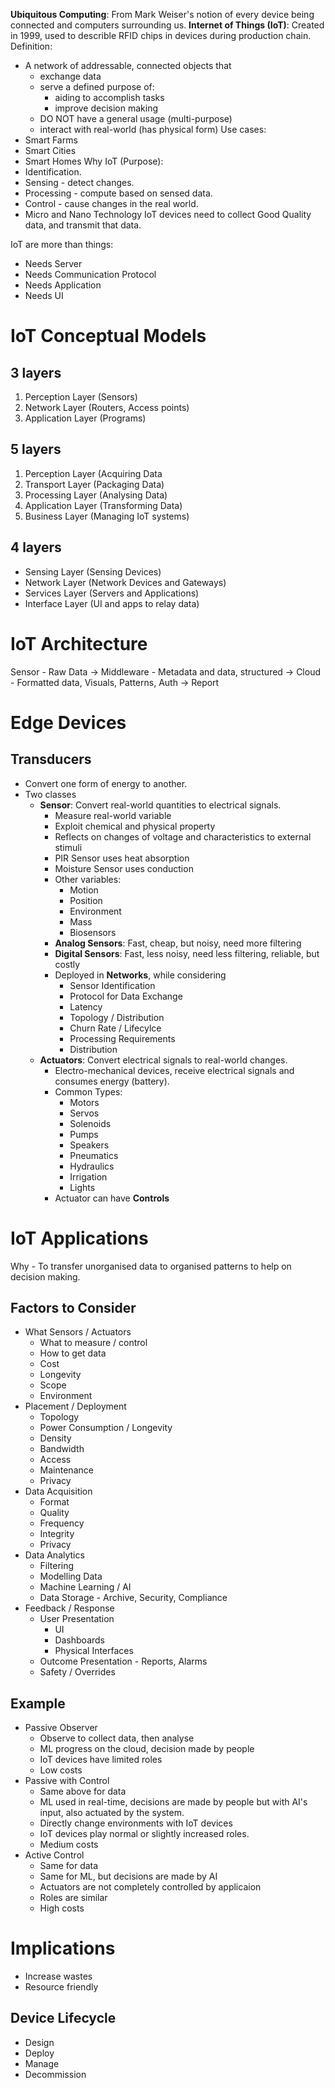 **Ubiquitous Computing**: From Mark Weiser's notion of every device being connected and computers surrounding us.
**Internet of Things (IoT)**: Created in 1999, used to describle RFID chips in devices during production chain.
Definition:
- A network of addressable, connected objects that
	- exchange data
	- serve a defined purpose of:
		- aiding to accomplish tasks
		- improve decision making
	- DO NOT have a general usage (multi-purpose)
	- interact with real-world (has physical form)
Use cases:
- Smart Farms
- Smart Cities
- Smart Homes
Why IoT (Purpose):
- Identification.
- Sensing - detect changes.
- Processing - compute based on sensed data.
- Control - cause changes in the real world.
- Micro and Nano Technology
IoT devices need to collect Good Quality data, and transmit that data.

IoT are more than things:
- Needs Server
- Needs Communication Protocol
- Needs Application
- Needs UI
# IoT Conceptual Models
## 3 layers
1. Perception Layer (Sensors)
2. Network Layer (Routers, Access points)
3. Application Layer (Programs)
## 5 layers
1. Perception Layer (Acquiring Data
2. Transport Layer (Packaging Data)
3. Processing Layer (Analysing Data)
4. Application Layer (Transforming Data)
5. Business Layer (Managing IoT systems)
## 4 layers
- Sensing Layer (Sensing Devices)
- Network Layer (Network Devices and Gateways)
- Services Layer (Servers and Applications)
- Interface Layer (UI and apps to relay data)
# IoT Architecture
Sensor - Raw Data -> Middleware - Metadata and data, structured -> Cloud - Formatted data, Visuals, Patterns, Auth -> Report
# Edge Devices

## Transducers
- Convert one form of energy to another.
- Two classes
	- **Sensor**: Convert real-world quantities to electrical signals.
		- Measure real-world variable
		- Exploit chemical and physical property
		- Reflects on changes of voltage and characteristics to external stimuli
		- PIR Sensor uses heat absorption 
		- Moisture Sensor uses conduction
		- Other variables:
			- Motion
			- Position
			- Environment
			- Mass
			- Biosensors
		- **Analog Sensors**: Fast, cheap, but noisy, need more filtering
		- **Digital Sensors**: Fast, less noisy, need less filtering, reliable, but costly
		- Deployed in **Networks**, while considering
			- Sensor Identification
			- Protocol for Data Exchange
			- Latency
			- Topology / Distribution
			- Churn Rate / Lifecylce
			- Processing Requirements
			- Distribution
	- **Actuators**: Convert electrical signals to real-world changes.
		- Electro-mechanical devices, receive electrical signals and consumes energy (battery).
		- Common Types:
			- Motors
			- Servos
			- Solenoids
			- Pumps
			- Speakers
			- Pneumatics
			- Hydraulics
			- Irrigation
			- Lights
		- Actuator can have **Controls**
# IoT Applications
Why - To transfer unorganised data to organised patterns to help on decision making.
## Factors to Consider
- What Sensors / Actuators
	- What to measure / control
	- How to get data
	- Cost
	- Longevity
	- Scope
	- Environment
- Placement / Deployment
	- Topology
	- Power Consumption / Longevity
	- Density
	- Bandwidth
	- Access
	- Maintenance
	- Privacy
- Data Acquisition
	- Format
	- Quality
	- Frequency
	- Integrity
	- Privacy
- Data Analytics
	- Filtering
	- Modelling Data
	- Machine Learning / AI
	- Data Storage - Archive, Security, Compliance
- Feedback / Response
	- User Presentation
		- UI
		- Dashboards
		- Physical Interfaces
	- Outcome Presentation - Reports, Alarms
	- Safety / Overrides
## Example
- Passive Observer
	- Observe to collect data, then analyse
	- ML progress on the cloud, decision made by people
	- IoT devices have limited roles
	- Low costs
- Passive with Control
	- Same above for data
	- ML used in real-time, decisions are made by people but with AI's input, also actuated by the system.
	- Directly change environments with IoT devices 
	- IoT devices play normal or slightly increased roles.
	- Medium costs
- Active Control
	- Same for data
	- Same for ML, but decisions are made by AI
	- Actuators are not completely controlled by applicaion
	- Roles are similar
	- High costs
# Implications
- Increase wastes
- Resource friendly
## Device Lifecycle
- Design
- Deploy
- Manage
- Decommission
  
